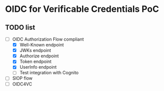 # OIDC for Verificable Credentials PoC

## TODO list

- [ ] OIDC Authorization Flow compliant
  - [x] Well-Known endpoint
  - [x] JWKs endpoint
  - [x] Authorize endpoint
  - [x] Token endpoint
  - [x] UserInfo endpoint
  - [ ] Test integration with Cognito
- [ ] SIOP flow
- [ ] OIDC4VC
